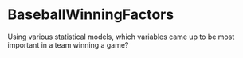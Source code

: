 # BaseballWinningFactors
Using various statistical models, which variables came up to be most important in a team winning a game?
